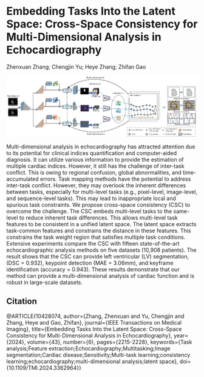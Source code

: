 # Embedding Tasks Into the Latent Space: Cross-Space Consistency for Multi-Dimensional Analysis in Echocardiography

Zhenxuan Zhang; Chengjin Yu; Heye Zhang; Zhifan Gao

![Figure 1](network_sep.png)

Multi-dimensional analysis in echocardiography has attracted attention due to its potential for clinical indices quantification and computer-aided diagnosis. It can utilize various information to provide the estimation of multiple cardiac indices. However, it still has the challenge of inter-task conflict. This is owing to regional confusion, global abnormalities, and time-accumulated errors. Task mapping methods have the potential to address inter-task conflict. However, they may overlook the inherent differences between tasks, especially for multi-level tasks (e.g., pixel-level, image-level, and sequence-level tasks). This may lead to inappropriate local and spurious task constraints. We propose cross-space consistency (CSC) to overcome the challenge. The CSC embeds multi-level tasks to the same-level to reduce inherent task differences. This allows multi-level task features to be consistent in a unified latent space. The latent space extracts task-common features and constrains the distance in these features. This constrains the task weight region that satisfies multiple task conditions. Extensive experiments compare the CSC with fifteen state-of-the-art echocardiographic analysis methods on five datasets (10,908 patients). The result shows that the CSC can provide left ventricular (LV) segmentation, (DSC = 0.932), keypoint detection (MAE = 3.06mm), and keyframe identification (accuracy = 0.943). These results demonstrate that our method can provide a multi-dimensional analysis of cardiac function and is robust in large-scale datasets.

## Citation
@ARTICLE{10428074,
  author={Zhang, Zhenxuan and Yu, Chengjin and Zhang, Heye and Gao, Zhifan},
  journal={IEEE Transactions on Medical Imaging}, 
  title={Embedding Tasks Into the Latent Space: Cross-Space Consistency for Multi-Dimensional Analysis in Echocardiography}, 
  year={2024},
  volume={43},
  number={6},
  pages={2215-2228},
  keywords={Task analysis;Feature extraction;Echocardiography;Multitasking;Image segmentation;Cardiac disease;Sensitivity;Multi-task learning;consistency learning;echocardiography;multi-dimensional analysis;latent space},
  doi={10.1109/TMI.2024.3362964}}

